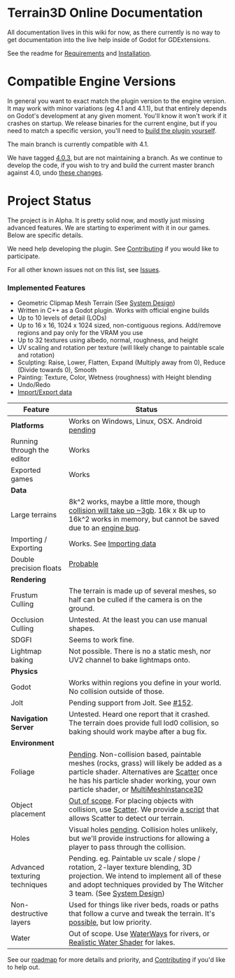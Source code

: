 # Terrain3D Online Documentation

All documentation lives in this wiki for now, as there currently is no way to get documentation into the live help inside of Godot for GDExtensions.

See the readme for [Requirements](https://github.com/outobugi/Terrain3D#requirements) and [Installation](https://github.com/outobugi/Terrain3D#installation--setup).

# Compatible Engine Versions

In general you want to exact match the plugin version to the engine version. It may work with minor variations (eg 4.1 and 4.1.1), but that entirely depends on Godot's development at any given moment. You'll know it won't work if it crashes on startup. We release binaries for the current engine, but if you need to match a specific version, you'll need to [build the plugin yourself](Building-From-Source).

The main branch is currently compatible with 4.1.

We have tagged [4.0.3](https://github.com/outobugi/Terrain3D/releases/tag/v0.8-alpha_gd4.0.3), but are not maintaining a branch. As we continue to develop the code, if you wish to try and build the current master branch against 4.0, undo [these changes](https://github.com/outobugi/Terrain3D/commit/da455147d18674d02ba4b88bd575b58de472c617).


# Project Status

The project is in Alpha. It is pretty solid now, and mostly just missing advanced features. We are starting to experiment with it in our games. Below are specific details.

We need help developing the plugin. See [Contributing](Contributing) if you would like to participate.

For all other known issues not on this list, see [Issues](https://github.com/outobugi/Terrain3D/issues).

### Implemented Features

* Geometric Clipmap Mesh Terrain (See [System Design](System-Design))
* Written in C++ as a Godot plugin. Works with official engine builds
* Up to 10 levels of detail (LODs)
* Up to 16 x 16, 1024 x 1024 sized, non-contiguous regions. Add/remove regions and pay only for the VRAM you use
* Up to 32 textures using albedo, normal, roughness, and height
* UV scaling and rotation per texture (will likely change to paintable scale and rotation)
* Sculpting: Raise, Lower, Flatten, Expand (Multiply away from 0), Reduce (Divide towards 0), Smooth
* Painting: Texture, Color, Wetness (roughness) with Height blending
* Undo/Redo
* [Import/Export data](Importing-&-Exporting-Data)

| Feature | Status | 
| ------------- | ------------- | 
| **Platforms** | Works on Windows, Linux, OSX. Android [pending](https://github.com/outobugi/Terrain3D/issues/137)
| Running through the editor | Works
| Exported games | Works
| **Data** |
| Large terrains | 8k^2 works, maybe a little more, though [collision will take up ~3gb](https://github.com/outobugi/Terrain3D/issues/161). 16k x 8k up to 16k^2 works in memory, but cannot be saved due to an [engine bug](https://github.com/outobugi/Terrain3D/issues/159).
| Importing / Exporting | Works. See [Importing data](Importing-&-Exporting-Data)
| Double precision floats | [Probable](https://github.com/outobugi/Terrain3D/issues/30)
| **Rendering** |
| Frustum Culling | The terrain is made up of several meshes, so half can be culled if the camera is on the ground.
| Occlusion Culling | Untested. At the least you can use manual shapes.
| SDGFI | Seems to work fine.
| Lightmap baking | Not possible. There is no a static mesh, nor UV2 channel to bake lightmaps onto.
| **Physics** |
| Godot | Works within regions you define in your world. No collision outside of those.
| Jolt | Pending support from Jolt. See [#152](https://github.com/outobugi/Terrain3D/discussions/152).
| **Navigation Server** | Untested. Heard one report that it crashed. The terrain does provide full lod0 collision, so baking should work maybe after a bug fix.
| **Environment** |
| Foliage | [Pending](https://github.com/outobugi/Terrain3D/issues/43). Non-collision based, paintable meshes (rocks, grass) will likely be added as a particle shader. Alternatives are [Scatter](https://github.com/HungryProton/scatter) once he has his particle shader working, your own particle shader, or [MultiMeshInstance3D](https://docs.godotengine.org/en/stable/tutorials/3d/using_multi_mesh_instance.html)
| Object placement | [Out of scope](https://github.com/outobugi/Terrain3D/issues/47). For placing objects with collision, use [Scatter](https://github.com/HungryProton/scatter). We provide [a script](https://github.com/outobugi/Terrain3D/blob/main/project/addons/terrain_3d/extras/project_on_terrain3d.gd) that allows Scatter to detect our terrain.
| Holes | Visual holes [pending](https://github.com/outobugi/Terrain3D/issues/60). Collision holes unlikely, but we'll provide instructions for allowing a player to pass through the collision.
| Advanced texturing techniques | Pending. eg. Paintable uv scale / slope / rotation, 2-layer texture blending, 3D projection. We intend to implement all of these and adopt techniques provided by The Witcher 3 team. (See [System Design](System-Design))
| Non-destructive layers | Used for things like river beds, roads or paths that follow a curve and tweak the terrain. It's [possible](https://github.com/outobugi/Terrain3D/issues/129), but low priority.
| Water | Out of scope. Use [WaterWays](https://github.com/Arnklit/Waterways) for rivers, or [Realistic Water Shader](https://godotengine.org/asset-library/asset/343) for lakes.


See our [roadmap](https://github.com/users/outobugi/projects/1/views/1) for more details and priority, and [Contributing](Contributing) if you'd like to help out.

